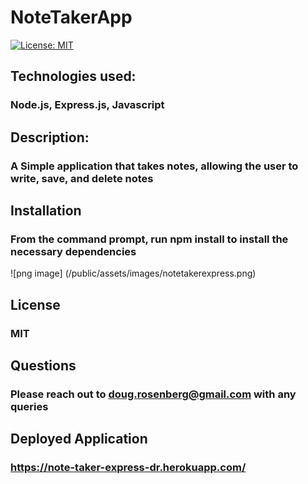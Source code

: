 # NoteTakerApp
[![License: MIT](https://img.shields.io/badge/License-MIT-yellow.svg)](https://opensource.org/licenses/MIT)

## Technologies used:
### Node.js, Express.js, Javascript

## Description:
### A Simple application that takes notes, allowing the user to write, save, and delete notes

## Installation
### From the command prompt, run npm install to install the necessary dependencies

![png image] (/public/assets/images/notetakerexpress.png)

## License
### MIT

## Questions
### Please reach out to doug.rosenberg@gmail.com with any queries

## Deployed Application
### https://note-taker-express-dr.herokuapp.com/
